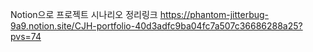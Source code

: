 Notion으로 프로젝트 시나리오 정리링크
https://phantom-jitterbug-9a9.notion.site/CJH-portfolio-40d3adfc9ba04fc7a507c36686288a25?pvs=74
